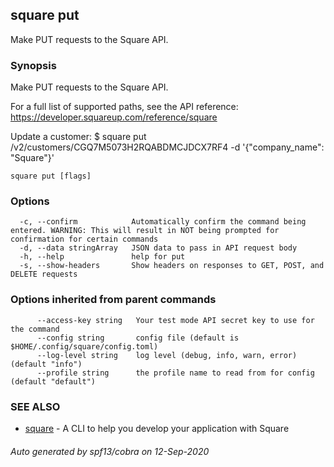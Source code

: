 ## square put

Make PUT requests to the Square API.

### Synopsis

Make PUT requests to the Square API.

For a full list of supported paths, see the API reference: https://developer.squareup.com/reference/square

Update a customer:
$ square put /v2/customers/CGQ7M5073H2RQABDMCJDCX7RF4 -d '{"company_name": "Square"}'

```
square put [flags]
```

### Options

```
  -c, --confirm            Automatically confirm the command being entered. WARNING: This will result in NOT being prompted for confirmation for certain commands
  -d, --data stringArray   JSON data to pass in API request body
  -h, --help               help for put
  -s, --show-headers       Show headers on responses to GET, POST, and DELETE requests
```

### Options inherited from parent commands

```
      --access-key string   Your test mode API secret key to use for the command
      --config string       config file (default is $HOME/.config/square/config.toml)
      --log-level string    log level (debug, info, warn, error) (default "info")
      --profile string      the profile name to read from for config (default "default")
```

### SEE ALSO

* [square](square.md)	 - A CLI to help you develop your application with Square

###### Auto generated by spf13/cobra on 12-Sep-2020
